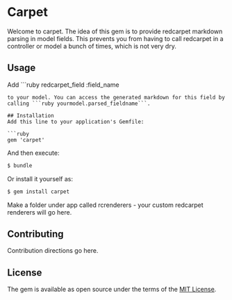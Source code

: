 # Carpet
Welcome to carpet. The idea of this gem is to provide redcarpet markdown parsing in model fields. This prevents you from having to call redcarpet in a controller or model a bunch of times, which is not very dry.

## Usage
Add ```ruby
redcarpet_field :field_name
```
to your model. You can access the generated markdown for this field by calling ```ruby yourmodel.parsed_fieldname```.

## Installation
Add this line to your application's Gemfile:

```ruby
gem 'carpet'
```

And then execute:
```bash
$ bundle
```

Or install it yourself as:
```bash
$ gem install carpet
```

Make a folder under app called rcrenderers - your custom redcarpet renderers will go here.

## Contributing
Contribution directions go here.

## License
The gem is available as open source under the terms of the [MIT License](http://opensource.org/licenses/MIT).
